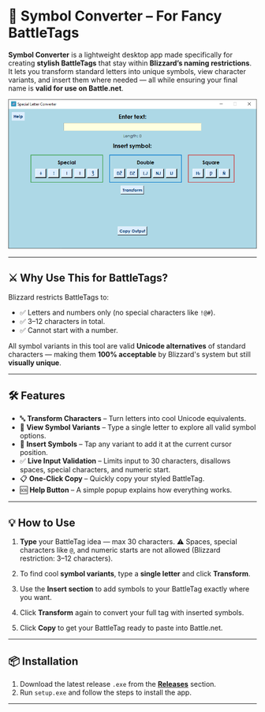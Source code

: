 # 🧿 Symbol Converter – For Fancy BattleTags

**Symbol Converter** is a lightweight desktop app made specifically for creating **stylish BattleTags** that stay within **Blizzard’s naming restrictions**.
It lets you transform standard letters into unique symbols, view character variants, and insert them where needed — all while ensuring your final name is **valid for use on Battle.net**.

![Screenshot](screenshot.png)

---

## ⚔️ Why Use This for BattleTags?

Blizzard restricts BattleTags to:

* ✅ Letters and numbers only (no special characters like `!@#`).
* ✅ 3–12 characters in total.
* ✅ Cannot start with a number.

All symbol variants in this tool are valid **Unicode alternatives** of standard characters — making them **100% acceptable** by Blizzard's system but still **visually unique**.

---

## 🛠 Features

* 🔤 **Transform Characters** – Turn letters into cool Unicode equivalents.
* 🔎 **View Symbol Variants** – Type a single letter to explore all valid symbol options.
* 🧩 **Insert Symbols** – Tap any variant to add it at the current cursor position.
* ✅ **Live Input Validation** – Limits input to 30 characters, disallows spaces, special characters, and numeric start.
* 📋 **One-Click Copy** – Quickly copy your styled BattleTag.
* 🆘 **Help Button** – A simple popup explains how everything works.

---

## 💡 How to Use

1. **Type** your BattleTag idea — max 30 characters.
   ⚠️ Spaces, special characters like `@`, and numeric starts are not allowed (Blizzard restriction: 3–12 characters).

2. To find cool **symbol variants**, type a **single letter** and click **Transform**.

3. Use the **Insert section** to add symbols to your BattleTag exactly where you want.

4. Click **Transform** again to convert your full tag with inserted symbols.

5. Click **Copy** to get your BattleTag ready to paste into Battle.net.

---

## 📦 Installation

1. Download the latest release `.exe` from the **[Releases](https://github.com/yourusername/SymbolConverter/releases)** section.
2. Run `setup.exe` and follow the steps to install the app.

---

